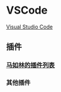 # VSCode

[Visual Studio Code](https://code.visualstudio.com)

## 插件

### [马如林的插件列表](/杂项/工具大全/README.md)

### 其他插件
